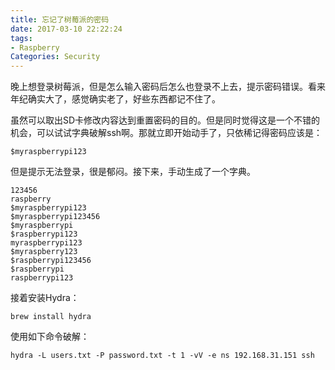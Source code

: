 ```yaml
---
title: 忘记了树莓派的密码
date: 2017-03-10 22:22:24
tags:
- Raspberry
Categories: Security
---
```




晚上想登录树莓派，但是怎么输入密码后怎么也登录不上去，提示密码错误。看来年纪确实大了，感觉确实老了，好些东西都记不住了。

<!-- more -->

虽然可以取出SD卡修改内容达到重置密码的目的。但是同时觉得这是一个不错的机会，可以试试字典破解ssh啊。那就立即开始动手了，只依稀记得密码应该是：

```
$myraspberrypi123
```

但是提示无法登录，很是郁闷。接下来，手动生成了一个字典。

```
123456
raspberry
$myraspberrypi123
$myraspberrypi123456
$myraspberrypi
$raspberrypi123
myraspberrypi123
$myraspberry123
$raspberrypi123456
$raspberrypi
raspberrypi123
```

接着安装Hydra：

```shell
brew install hydra
```

使用如下命令破解：

```Shell
hydra -L users.txt -P password.txt -t 1 -vV -e ns 192.168.31.151 ssh
```









